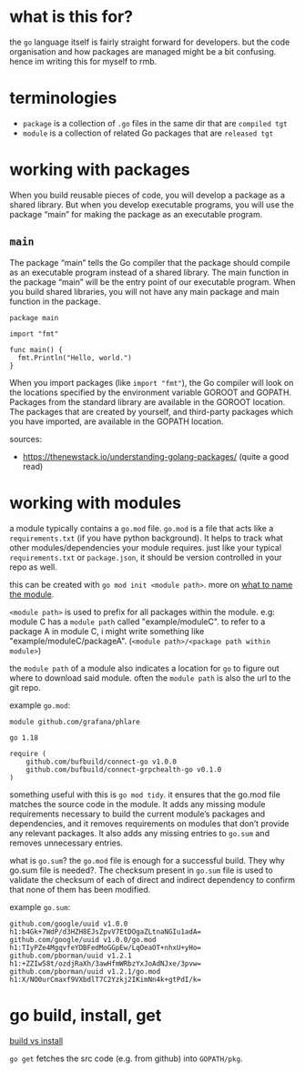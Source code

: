 # what is this for?
the `go` language itself is fairly straight forward for developers. but the code organisation and how packages are managed might be a bit confusing. hence im writing this for myself to rmb.

# terminologies
- `package` is a collection of `.go` files in the same dir that are `compiled tgt`
- `module` is a collection of related Go packages that are `released tgt`

# working with packages
When you build reusable pieces of code, you will develop a package as a shared library. But when you develop executable programs, you will use the package “main” for making the package as an executable program.

## `main`
The package “main” tells the Go compiler that the package should compile as an executable program instead of a shared library. The main function in the package “main” will be the entry point of our executable program. When you build shared libraries, you will not have any main package and main function in the package.
```
package main

import "fmt"

func main() {
  fmt.Println("Hello, world.")
}
```
When you import packages (like `import "fmt"`), the Go compiler will look on the locations specified by the environment variable GOROOT and GOPATH. Packages from the standard library are available in the GOROOT location. The packages that are created by yourself, and third-party packages which you have imported, are available in the GOPATH location.

sources:
- https://thenewstack.io/understanding-golang-packages/ (quite a good read)

# working with modules
a module typically contains a `go.mod` file. `go.mod` is a file that acts like a `requirements.txt` (if you have python background). It helps to track what other modules/dependencies your module requires. just like your typical `requirements.txt` or `package.json`, it should be version controlled in your repo as well.

this can be created with `go mod init <module path>`. more on [what to name the module](https://go.dev/doc/modules/managing-dependencies#naming_module).

`<module path>` is used to prefix for all packages within the module. e.g: module C has a `module path` called "example/moduleC". to refer to a package A in module C, i might write something like "example/moduleC/packageA". (`<module path>/<package path within module>`)

the `module path` of a module also indicates a location for `go` to figure out where to download said module. often the `module path` is also the url to the git repo.

example `go.mod`:
```
module github.com/grafana/phlare

go 1.18

require (
	github.com/bufbuild/connect-go v1.0.0
	github.com/bufbuild/connect-grpchealth-go v0.1.0
)
```
something useful with this is `go mod tidy`. it ensures that the go.mod file matches the source code in the module. It adds any missing module requirements necessary to build the current module’s packages and dependencies, and it removes requirements on modules that don’t provide any relevant packages. It also adds any missing entries to `go.sum` and removes unnecessary entries.

what is `go.sum`? the `go.mod` file is enough for a successful build. They why go.sum file is needed?. The checksum present in `go.sum` file is used to validate the checksum of each of direct and indirect dependency to confirm that none of them has been modified.

example `go.sum`:
```
github.com/google/uuid v1.0.0 h1:b4Gk+7WdP/d3HZH8EJsZpvV7EtDOgaZLtnaNGIu1adA=
github.com/google/uuid v1.0.0/go.mod h1:TIyPZe4MgqvfeYDBFedMoGGpEw/LqOeaOT+nhxU+yHo=
github.com/pborman/uuid v1.2.1 h1:+ZZIw58t/ozdjRaXh/3awHfmWRbzYxJoAdNJxe/3pvw=
github.com/pborman/uuid v1.2.1/go.mod h1:X/NO0urCmaxf9VXbdlT7C2Yzkj2IKimNn4k+gtPdI/k=
```

# go build, install, get

[build vs install](https://stackoverflow.com/questions/30612611/what-does-go-build-build-go-build-vs-go-install)

`go get` fetches the src code (e.g. from github) into `GOPATH/pkg`.